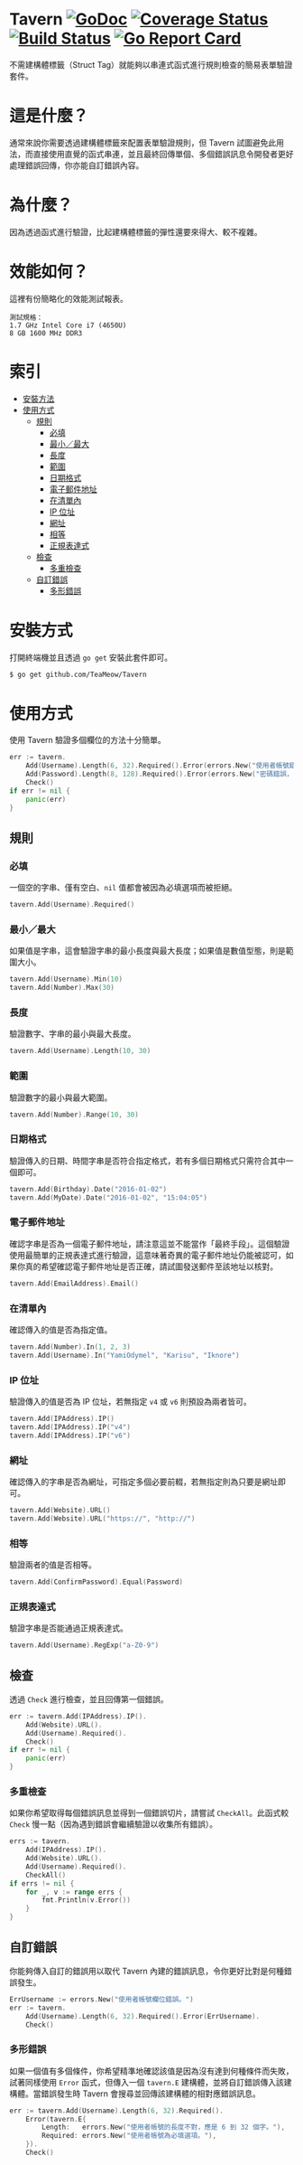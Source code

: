 # Tavern [![GoDoc](https://godoc.org/github.com/teacat/tavern?status.svg)](https://godoc.org/github.com/teacat/tavern) [![Coverage Status](https://coveralls.io/repos/github/teacat/tavern/badge.svg?branch=master)](https://coveralls.io/github/teacat/tavern?branch=master) [![Build Status](https://travis-ci.org/teacat/tavern.svg?branch=master)](https://travis-ci.org/teacat/tavern) [![Go Report Card](https://goreportcard.com/badge/github.com/teacat/tavern)](https://goreportcard.com/report/github.com/teacat/tavern)

不需建構體標籤（Struct Tag）就能夠以串連式函式進行規則檢查的簡易表單驗證套件。

# 這是什麼？

通常來說你需要透過建構體標籤來配置表單驗證規則，但 Tavern 試圖避免此用法，而直接使用直覺的函式串連，並且最終回傳單個、多個錯誤訊息令開發者更好處理錯誤回傳，你亦能自訂錯誤內容。

# 為什麼？

因為透過函式進行驗證，比起建構體標籤的彈性還要來得大、較不複雜。

# 效能如何？

這裡有份簡略化的效能測試報表。

```
測試規格：
1.7 GHz Intel Core i7 (4650U)
8 GB 1600 MHz DDR3
```

# 索引

* [安裝方法](#安裝方法)
* [使用方式](#使用方式)
    * [規則](#規則)
        * [必填](#必填)
        * [最小／最大](#最小最大)
        * [長度](#長度)
        * [範圍](#範圍)
        * [日期格式](#日期格式)
        * [電子郵件地址](#電子郵件地址)
        * [在清單內](#在清單內)
        * [IP 位址](#ip-位址)
        * [網址](#網址)
        * [相等](#相等)
        * [正規表達式](#正規表達式)
    * [檢查](#檢查)
        * [多重檢查](#多重檢查)
    * [自訂錯誤](#自訂錯誤)
        * [多形錯誤](#多形錯誤)

# 安裝方式

打開終端機並且透過 `go get` 安裝此套件即可。

```bash
$ go get github.com/TeaMeow/Tavern
```

# 使用方式

使用 Tavern 驗證多個欄位的方法十分簡單。

```go
err := tavern.
	Add(Username).Length(6, 32).Required().Error(errors.New("使用者帳號錯誤，至少需要 6 到 32 個字。")).
	Add(Password).Length(8, 128).Required().Error(errors.New("密碼錯誤，至少需要 8 到 128 個字。")).
	Check()
if err != nil {
	panic(err)
}
```

## 規則

### 必填

一個空的字串、僅有空白、`nil` 值都會被因為必填選項而被拒絕。

```go
tavern.Add(Username).Required()
```

### 最小／最大

如果值是字串，這會驗證字串的最小長度與最大長度；如果值是數值型態，則是範圍大小。

```go
tavern.Add(Username).Min(10)
tavern.Add(Number).Max(30)
```

### 長度

驗證數字、字串的最小與最大長度。

```go
tavern.Add(Username).Length(10, 30)
```

### 範圍

驗證數字的最小與最大範圍。

```go
tavern.Add(Number).Range(10, 30)
```

### 日期格式

驗證傳入的日期、時間字串是否符合指定格式，若有多個日期格式只需符合其中一個即可。

```go
tavern.Add(Birthday).Date("2016-01-02")
tavern.Add(MyDate).Date("2016-01-02", "15:04:05")
```

### 電子郵件地址

確認字串是否為一個電子郵件地址，請注意這並不能當作「最終手段」。這個驗證使用最簡單的正規表達式進行驗證，這意味著奇異的電子郵件地址仍能被認可，如果你真的希望確認電子郵件地址是否正確，請試圖發送郵件至該地址以核對。

```go
tavern.Add(EmailAddress).Email()
```

### 在清單內

確認傳入的值是否為指定值。

```go
tavern.Add(Number).In(1, 2, 3)
tavern.Add(Username).In("YamiOdymel", "Karisu", "Iknore")
```

### IP 位址

驗證傳入的值是否為 IP 位址，若無指定 `v4` 或 `v6` 則預設為兩者皆可。

```go
tavern.Add(IPAddress).IP()
tavern.Add(IPAddress).IP("v4")
tavern.Add(IPAddress).IP("v6")
```

### 網址

確認傳入的字串是否為網址，可指定多個必要前輟，若無指定則為只要是網址即可。

```go
tavern.Add(Website).URL()
tavern.Add(Website).URL("https://", "http://")
```

### 相等

驗證兩者的值是否相等。

```go
tavern.Add(ConfirmPassword).Equal(Password)
```

### 正規表達式

驗證字串是否能通過正規表達式。

```go
tavern.Add(Username).RegExp("a-Z0-9")
```

## 檢查

透過 `Check` 進行檢查，並且回傳第一個錯誤。

```go
err := tavern.Add(IPAddress).IP().
	Add(Website).URL().
	Add(Username).Required().
	Check()
if err != nil {
	panic(err)
}
```

### 多重檢查

如果你希望取得每個錯誤訊息並得到一個錯誤切片，請嘗試 `CheckAll`。此函式較 `Check` 慢一點（因為遇到錯誤會繼續驗證以收集所有錯誤）。

```go
errs := tavern.
	Add(IPAddress).IP().
	Add(Website).URL().
	Add(Username).Required().
	CheckAll()
if errs != nil {
	for _, v := range errs {
		fmt.Println(v.Error())
	}
}
```

## 自訂錯誤

你能夠傳入自訂的錯誤用以取代 Tavern 內建的錯誤訊息，令你更好比對是何種錯誤發生。

```go
ErrUsername := errors.New("使用者帳號欄位錯誤。")
err := tavern.
	Add(Username).Length(6, 32).Required().Error(ErrUsername).
	Check()
```

### 多形錯誤

如果一個值有多個條件，你希望精準地確認該值是因為沒有達到何種條件而失敗，試著同樣使用 `Error` 函式，但傳入一個 `tavern.E` 建構體，並將自訂錯誤傳入該建構體。當錯誤發生時 Tavern 會搜尋並回傳該建構體的相對應錯誤訊息。

```go
err := tavern.Add(Username).Length(6, 32).Required().
	Error(tavern.E{
		Length:   errors.New("使用者帳號的長度不對，應是 6 到 32 個字。"),
		Required: errors.New("使用者帳號為必填選項。"),
	}).
	Check()
```